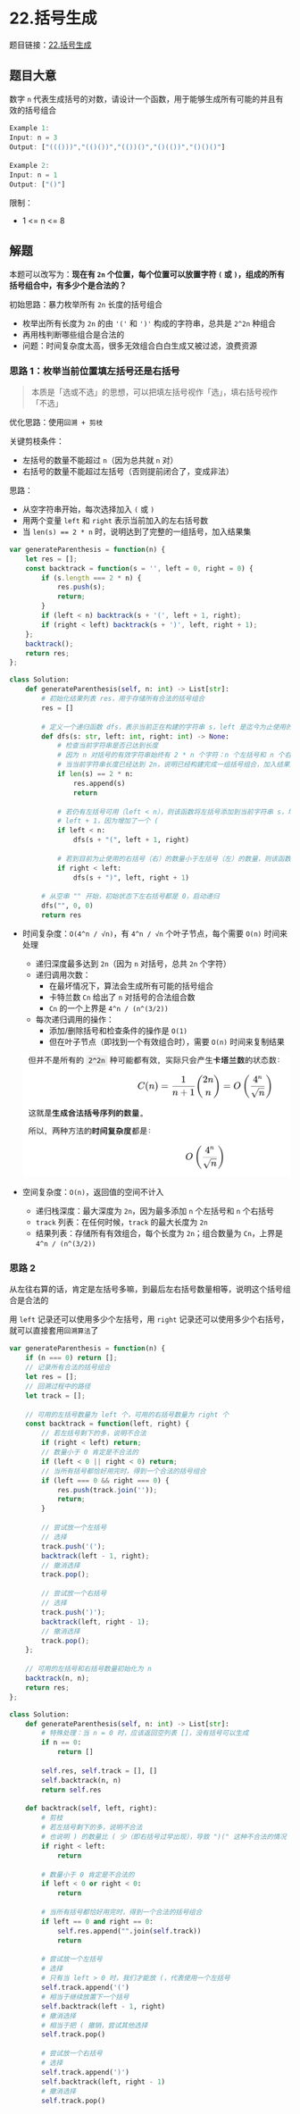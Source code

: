 # 22.括号生成

题目链接：[22.括号生成](https://leetcode.cn/problems/generate-parentheses/)

## 题目大意

数字 `n` 代表生成括号的对数，请设计一个函数，用于能够生成所有可能的并且有效的括号组合

```js
Example 1:
Input: n = 3
Output: ["((()))","(()())","(())()","()(())","()()()"]

Example 2:
Input: n = 1
Output: ["()"]
```

限制：
- 1 <= n <= 8

## 解题

本题可以改写为：**现在有 `2n` 个位置，每个位置可以放置字符 `(` 或 `)`，组成的所有括号组合中，有多少个是合法的？**

初始思路：暴力枚举所有 `2n` 长度的括号组合
- 枚举出所有长度为 `2n` 的由 `'('` 和 `')'` 构成的字符串，总共是 `2^2n` 种组合
- 再用栈判断哪些组合是合法的
- 问题：时间复杂度太高，很多无效组合白白生成又被过滤，浪费资源

### 思路 1：枚举当前位置填左括号还是右括号

> 本质是「选或不选」的思想，可以把填左括号视作「选」，填右括号视作「不选」

优化思路：使用`回溯 + 剪枝`

关键剪枝条件：
- 左括号的数量不能超过 `n`（因为总共就 `n` 对）
- 右括号的数量不能超过左括号（否则提前闭合了，变成非法）

思路：
- 从空字符串开始，每次选择加入 `(` 或 `)`
- 用两个变量 `left` 和 `right` 表示当前加入的左右括号数
- 当 `len(s) == 2 * n` 时，说明达到了完整的一组括号，加入结果集

```js
var generateParenthesis = function(n) {
    let res = [];
    const backtrack = function(s = '', left = 0, right = 0) {
        if (s.length === 2 * n) {
            res.push(s);
            return;
        }
        if (left < n) backtrack(s + '(', left + 1, right);
        if (right < left) backtrack(s + ')', left, right + 1);
    };
    backtrack();
    return res;
};
```
```python
class Solution:
    def generateParenthesis(self, n: int) -> List[str]:
        # 初始化结果列表 res，用于存储所有合法的括号组合
        res = []

        # 定义一个递归函数 dfs，表示当前正在构建的字符串 s，left 是迄今为止使用的左括号的数量、right 是迄今为止使用的右括号的数量
        def dfs(s: str, left: int, right: int) -> None:
            # 检查当前字符串是否已达到长度
            # 因为 n 对括号的有效字符串始终有 2 * n 个字符：n 个左括号和 n 个右括号
            # 当当前字符串长度已经达到 2n，说明已经构建完成一组括号组合，加入结果集
            if len(s) == 2 * n:  
                res.append(s)
                return
            
            # 若仍有左括号可用（left < n），则该函数将左括号添加到当前字符串 s，增加 left 的计数，并递归调用 dfs
            # left + 1，因为增加了一个 (
            if left < n:
                dfs(s + "(", left + 1, right)
          
            # 若到目前为止使用的右括号（右）的数量小于左括号（左）的数量，则该函数将右括号添加到 s，增加右侧计数，并递归调用 dfs
            if right < left:  
                dfs(s + ")", left, right + 1)
        
        # 从空串 "" 开始，初始状态下左右括号都是 0，启动递归
        dfs("", 0, 0) 
        return res
```

- 时间复杂度：`O(4^n / √n)`，有 `4^n / √n` 个叶子节点，每个需要 `O(n)` 时间来处理
  - 递归深度最多达到 `2n`（因为 `n` 对括号，总共 `2n` 个字符）
  - 递归调用次数：
    - 在最坏情况下，算法会生成所有可能的括号组合
    - 卡特兰数 `Cn` 给出了 `n` 对括号的合法组合数
    - `Cn` 的一个上界是 `4^n / (n^(3/2))`
  - 每次递归调用的操作：
    - 添加/删除括号和检查条件的操作是 `O(1)`
    - 但在叶子节点（即找到一个有效组合时），需要 `O(n)` 时间来复制结果
  
  ![alt text](https://github.com/donnapersonal/picx-images-hosting/raw/master/image.70anhyge9f.webp)

- 空间复杂度：`O(n)`，返回值的空间不计入
  - 递归栈深度：最大深度为 `2n`，因为最多添加 `n` 个左括号和 `n` 个右括号
  - `track` 列表：在任何时候，`track` 的最大长度为 `2n`
  - 结果列表：存储所有有效组合，每个长度为 `2n`；组合数量为 `Cn`，上界是 `4^n / (n^(3/2))`

### 思路 2

从左往右算的话，肯定是左括号多嘛，到最后左右括号数量相等，说明这个括号组合是合法的

用 `left` 记录还可以使用多少个左括号，用 `right` 记录还可以使用多少个右括号，就可以直接套用`回溯算法`了

```js
var generateParenthesis = function(n) {
    if (n === 0) return [];
    // 记录所有合法的括号组合
    let res = [];
    // 回溯过程中的路径
    let track = [];

    // 可用的左括号数量为 left 个，可用的右括号数量为 right 个
    const backtrack = function(left, right) {
        // 若左括号剩下的多，说明不合法
        if (right < left) return;
        // 数量小于 0 肯定是不合法的
        if (left < 0 || right < 0) return;
        // 当所有括号都恰好用完时，得到一个合法的括号组合
        if (left === 0 && right === 0) {
            res.push(track.join(''));
            return;
        }

        // 尝试放一个左括号
        // 选择
        track.push('(');
        backtrack(left - 1, right);
        // 撤消选择
        track.pop();

        // 尝试放一个右括号
        // 选择
        track.push(')');
        backtrack(left, right - 1);
        // 撤消选择
        track.pop();
    };

    // 可用的左括号和右括号数量初始化为 n
    backtrack(n, n);
    return res;
};
```
```python
class Solution:
    def generateParenthesis(self, n: int) -> List[str]:
        # 特殊处理：当 n = 0 时，应该返回空列表 []，没有括号可以生成
        if n == 0:
            return []
        
        self.res, self.track = [], []
        self.backtrack(n, n)
        return self.res

    def backtrack(self, left, right):
        # 剪枝
        # 若左括号剩下的多，说明不合法
        # 也说明 ) 的数量比 ( 少（即右括号过早出现），导致 ")(" 这种不合法的情况
        if right < left:
            return
        
        # 数量小于 0 肯定是不合法的
        if left < 0 or right < 0:
            return 
        
        # 当所有括号都恰好用完时，得到一个合法的括号组合
        if left == 0 and right == 0:
            self.res.append("".join(self.track))
            return
        
        # 尝试放一个左括号
        # 选择
        # 只有当 left > 0 时，我们才能放 (，代表使用一个左括号
        self.track.append('(')
        # 相当于继续放置下一个括号
        self.backtrack(left - 1, right)
        # 撤消选择
        # 相当于把 ( 撤销，尝试其他选择
        self.track.pop()
        
        # 尝试放一个右括号
        # 选择
        self.track.append(')')
        self.backtrack(left, right - 1)
        # 撤消选择
        self.track.pop()
```

